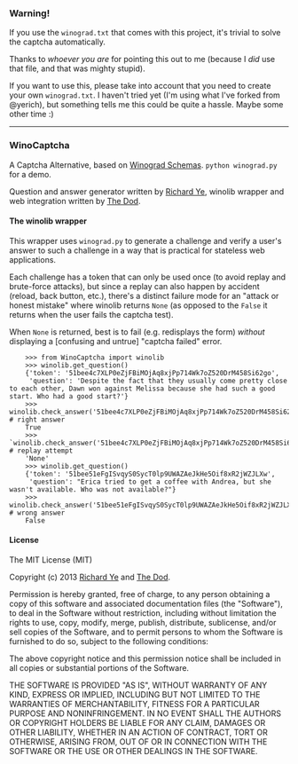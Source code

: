 ### Warning!

If you use the `winograd.txt` that comes with this project, it's trivial to solve the captcha automatically.

Thanks to *whoever you are* for pointing this out to me (because I *did* use that file, and that was mighty stupid).

If you want to use this, please take into account that you need to create your own `winograd.txt`. I haven't tried yet (I'm using what I've forked from @yerich), but something tells me this could be quite a hassle. Maybe some other time :)

--------------------

### WinoCaptcha

A Captcha Alternative, based on [Winograd Schemas](http://www.cs.toronto.edu/~hector/Papers/winograd.pdf). `python winograd.py` for a demo.

Question and answer generator written by [Richard Ye](http://www.github.com/yerich), winolib wrapper and web integration written by [The Dod](https://dubiousdod.org/thedod).

#### The winolib wrapper

This wrapper uses `winograd.py` to generate a challenge and verify a user's answer to such a challenge in a way that is practical for stateless web applications.

Each challenge has a token that can only be used once (to avoid replay and brute-force attacks),
but since a replay can also happen by accident (reload, back button, etc.), there's a distinct failure mode
for an "attack or honest mistake" where winolib returns `None` (as opposed to the `False` it returns when the user fails the captcha test).

When `None` is returned, best is to fail (e.g. redisplays the form) *without* displaying a [confusing and untrue] "captcha failed" error.

        >>> from WinoCaptcha import winolib
        >>> winolib.get_question()
        {'token': '51bee4c7XLP0eZjFBiMOjAq8xjPp714Wk7oZ520DrM458Si62go',
         'question': 'Despite the fact that they usually come pretty close to each other, Dawn won against Melissa because she had such a good start. Who had a good start?'}
        >>> winolib.check_answer('51bee4c7XLP0eZjFBiMOjAq8xjPp714Wk7oZ520DrM458Si62go','dawn') # right answer
        True
        >>> `winolib.check_answer('51bee4c7XLP0eZjFBiMOjAq8xjPp714Wk7oZ520DrM458Si62go','dawn')` # replay attempt
        'None'
        >>> winolib.get_question()
        {'token': '51bee51eFgISvqyS0SycT0lp9UWAZAeJkHe5Oif8xR2jWZJLXw',
         'question': "Erica tried to get a coffee with Andrea, but she wasn't available. Who was not available?"}
        >>> winolib.check_answer('51bee51eFgISvqyS0SycT0lp9UWAZAeJkHe5Oif8xR2jWZJLXw','bla') # wrong answer
        False

#### License

The MIT License (MIT)

Copyright (c) 2013 [Richard Ye](http://www.github.com/yerich) and [The Dod](https://dubiousdod.org/thedod).

Permission is hereby granted, free of charge, to any person obtaining a copy
of this software and associated documentation files (the "Software"), to deal
in the Software without restriction, including without limitation the rights
to use, copy, modify, merge, publish, distribute, sublicense, and/or sell
copies of the Software, and to permit persons to whom the Software is
furnished to do so, subject to the following conditions:

The above copyright notice and this permission notice shall be included in
all copies or substantial portions of the Software.

THE SOFTWARE IS PROVIDED "AS IS", WITHOUT WARRANTY OF ANY KIND, EXPRESS OR
IMPLIED, INCLUDING BUT NOT LIMITED TO THE WARRANTIES OF MERCHANTABILITY,
FITNESS FOR A PARTICULAR PURPOSE AND NONINFRINGEMENT. IN NO EVENT SHALL THE
AUTHORS OR COPYRIGHT HOLDERS BE LIABLE FOR ANY CLAIM, DAMAGES OR OTHER
LIABILITY, WHETHER IN AN ACTION OF CONTRACT, TORT OR OTHERWISE, ARISING FROM,
OUT OF OR IN CONNECTION WITH THE SOFTWARE OR THE USE OR OTHER DEALINGS IN
THE SOFTWARE.
